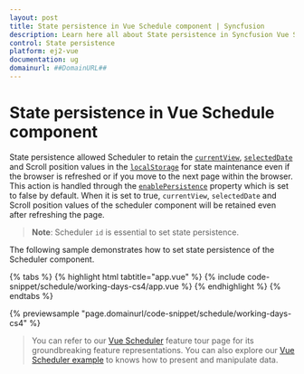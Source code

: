 ```yaml
---
layout: post
title: State persistence in Vue Schedule component | Syncfusion
description: Learn here all about State persistence in Syncfusion Vue Schedule component of Syncfusion Essential JS 2 and more.
control: State persistence 
platform: ej2-vue
documentation: ug
domainurl: ##DomainURL##
---
```


# State persistence in Vue Schedule component

State persistence allowed Scheduler to retain the [`currentView`](https://ej2.syncfusion.com/vue/documentation/api/schedule#currentview), [`selectedDate`](https://ej2.syncfusion.com/vue/documentation/api/schedule#selecteddate) and Scroll position values in the [`localStorage`](https://www.w3schools.com/html/html5_webstorage.asp#) for state maintenance even if the browser is refreshed or if you move to the next page within the browser. This action is handled through the [`enablePersistence`](https://ej2.syncfusion.com/vue/documentation/api/schedule#enablepersistence) property which is set to false by default. When it is set to true, `currentView`, `selectedDate` and Scroll position values of the scheduler component will be retained even after refreshing the page.

> **Note**: Scheduler `id` is essential to set state persistence.

The following sample demonstrates how to set state persistence of the Scheduler component.

{% tabs %}
{% highlight html tabtitle="app.vue" %}
{% include code-snippet/schedule/working-days-cs4/app.vue %}
{% endhighlight %}
{% endtabs %}
        
{% previewsample "page.domainurl/code-snippet/schedule/working-days-cs4" %}

> You can refer to our [Vue Scheduler](https://www.syncfusion.com/vue-ui-components/vue-scheduler) feature tour page for its groundbreaking feature representations. You can also explore our [Vue Scheduler example](https://ej2.syncfusion.com/vue/demos/#/material/schedule/overview.html) to knows how to present and manipulate data.